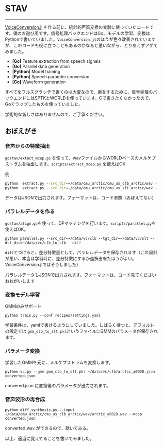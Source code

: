 # STAV
--------

[VoiceConversion.jl](https://github.com/r9y9/VoiceConversion.jl) を作る前に、統計的声質変換の実験に使っていたコードです。僕のお遊び用です。信号処理バックエンドはGo、モデルの学習、変換はPythonで書いていました。`VoiceConversion.jl`のほうが色々改善されていますが、このコードも役に立つこともあるのかなぁと思いながら、とりあえずアゲてみました。

- **[Go]** Feature extraction from speech signals
- **[Go]** Parallel data generation
- **[Python]** Model training
- **[Python]** Speech paramter conversion
- **[Go]** Waveform generation


すべてをフルスクラッチで書くのは大変なので、楽をするために、信号処理のバックエンドにはSPTKとWORLDを使っています。Cで書きたくなかったので、Goでラップしたものを使っていました。

学術的な新しさはありませんので、ご了承ください。

## おぼえがき

### 音声からの特徴抽出

`gostav/extact_mcep.go` を使って、wavファイルからWORLDベースのメルケプストラムを抽出します。`scripts/extract_mcep.py` を使えばOK

例. 
```bash
python  extract.py --src_dir=~/data/cmu_arctic/cmu_us_clb_arctic/wav --dst_dir=~/data/vc/clb
python  extract.py --src_dir=~/data/cmu_arctic/cmu_us_slt_arctic/wav --dst_dir=~/data/vc/slt
```

データはJSONで出力されます。フォーマットは、コード参照（おぼえてない）

### パラレルデータを作る

`gostav/align.go`を使って、DPマッチングを行います。`scripts/parallel.py`を使えばOK。

```
python parallel.py --src_dir=~/data/vc/clb --tgt_dir=~/data/vc/slt --dst_dir=~/data/vc/clb_to_slb --diff
```

`diff`とつけると、差分特徴量として、パラレルデータを保存されます（これ設計が悪い、本当は学習時に、差分特徴にするか選択出来たほうがよい。VoiceConversion.jlではそうしました）

パラレルデータもJSONで出力されます。フォーマットは、コード見てくださいおねがいします

### 変換モデル学習

GMMのみサポート

```
python train.py --conf recipes/settings.yaml 
```

学習条件は、yamlで書けるようにしていました。しばらく待つと、デフォルトの設定では `gmm_clb_to_slt.pkl`というファイルにGMMのパラメータが保存されます。

### パラメータ変換

学習したGMMを元に、メルケプストラムを変換します。

```
python vc.py --gmm gmm_clb_to_slt.pkl ~/data/vc/clb/arctic_a0028.json converted.json   
```

convered.json に変換後のパラメータが出力されます。

### 音声波形の再合成

```
python diff_synthesis.py --input ~/data/cmu_arctic/cmu_us_clb_arctic/wav/arctic_a0028.wav --mcep converted.json
```

converted.wav ができるので、聴いてみる。

以上、適当に覚えてることを書いてみました。
